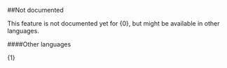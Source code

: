 ##Not documented

This feature is not documented yet for {0}, but might be available in other languages.

####Other languages

{1}